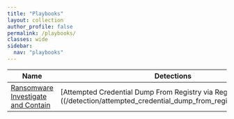 ```yaml
---
title: "Playbooks"
layout: collection
author_profile: false
permalink: /playbooks/
classes: wide
sidebar:
  nav: "playbooks"
---
```


| Name    | Detections | Type        |
| --------| ---------- | ----------- |
| [Ransomware Investigate and Contain](/playbooks/ransomware_investigate_and_contain/)|[Attempted Credential Dump From Registry via Reg exe]((/detection/attempted_credential_dump_from_registry_via_reg_exe/)| Response |
